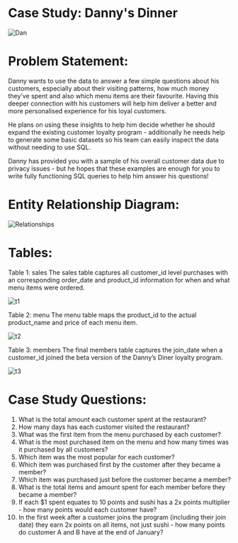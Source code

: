 # Case Study: Danny's Dinner

![Dan](https://user-images.githubusercontent.com/130475600/232505947-b41b9f66-ee22-4267-a0d5-f0aea79366fc.png)


# Problem Statement:
Danny wants to use the data to answer a few simple questions about his customers, especially about their visiting patterns, how much money they’ve spent and also which menu items are their favourite. Having this deeper connection with his customers will help him deliver a better and more personalised experience for his loyal customers.

He plans on using these insights to help him decide whether he should expand the existing customer loyalty program - additionally he needs help to generate some basic datasets so his team can easily inspect the data without needing to use SQL.

Danny has provided you with a sample of his overall customer data due to privacy issues - but he hopes that these examples are enough for you to write fully functioning SQL queries to help him answer his questions!

# Entity Relationship Diagram:

![Relationships](https://user-images.githubusercontent.com/130475600/232506459-855fa265-cda8-43a3-b47c-42c090d1fd65.png)

# Tables:

Table 1: sales
The sales table captures all customer_id level purchases with an corresponding order_date and product_id information for when and what menu items were ordered.

![t1](https://user-images.githubusercontent.com/130475600/232506893-b4ce506c-2daf-4c51-b14f-578437987ab0.PNG)

Table 2: menu
The menu table maps the product_id to the actual product_name and price of each menu item.

![t2](https://user-images.githubusercontent.com/130475600/232506956-d5e48085-d0d2-4d6b-ac82-24d1967c442f.PNG)

Table 3: members
The final members table captures the join_date when a customer_id joined the beta version of the Danny’s Diner loyalty program.

![t3](https://user-images.githubusercontent.com/130475600/232507027-1e0841ea-eb6f-4925-a7ff-3a230e9792dc.PNG)

# Case Study Questions:
1. What is the total amount each customer spent at the restaurant?
2. How many days has each customer visited the restaurant?
3. What was the first item from the menu purchased by each customer?
4. What is the most purchased item on the menu and how many times was it purchased by all customers?
5. Which item was the most popular for each customer?
6. Which item was purchased first by the customer after they became a member?
7. Which item was purchased just before the customer became a member?
8. What is the total items and amount spent for each member before they became a member?
9. If each $1 spent equates to 10 points and sushi has a 2x points multiplier - how many points would each customer have?
10. In the first week after a customer joins the program (including their join date) they earn 2x points on all items, not just sushi - how many points do customer A and B have at the end of January?
